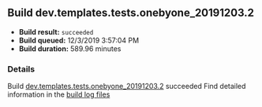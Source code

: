 ## Build dev.templates.tests.onebyone_20191203.2
- **Build result:** `succeeded`
- **Build queued:** 12/3/2019 3:57:04 PM
- **Build duration:** 589.96 minutes
### Details
Build [dev.templates.tests.onebyone_20191203.2](https://winappstudio.visualstudio.com/web/build.aspx?pcguid=a4ef43be-68ce-4195-a619-079b4d9834c2&builduri=vstfs%3a%2f%2f%2fBuild%2fBuild%2f32140) succeeded
Find detailed information in the [build log files]()
